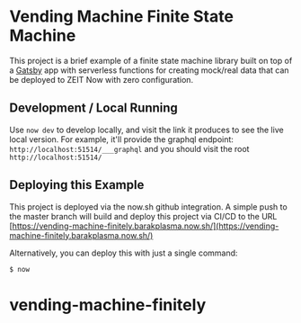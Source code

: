 # Vending Machine Finite State Machine

This project is a brief example of a finite state machine library built on top of a [Gatsby](https://github.com/zeit/now-examples/tree/master/gatsby-functions) app with serverless functions for creating mock/real data that can be deployed to ZEIT Now with zero configuration.

## Development / Local Running
Use `now dev` to develop locally, and visit the link it produces to see the live local version.
For example, it'll provide the graphql endpoint: `http://localhost:51514/___graphql` and you should visit the root `http://localhost:51514/`

## Deploying this Example

This project is deployed via the now.sh github integration. A simple push to the master branch will build and deploy this project via CI/CD to the URL [https://vending-machine-finitely.barakplasma.now.sh/](https://vending-machine-finitely.barakplasma.now.sh/)

Alternatively, you can deploy this with just a single command:

```shell
$ now
```
# vending-machine-finitely
